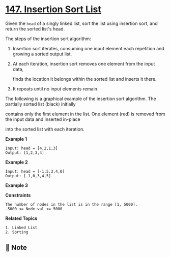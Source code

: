 # [147. Insertion Sort List](https://leetcode.com/problems/insertion-sort-list)

Given the `head` of a singly linked list, sort the list using insertion sort, and return the sorted list's head.

The steps of the insertion sort algorithm:

1. Insertion sort iterates, consuming one input element each repetition and growing a sorted output list.

2. At each iteration, insertion sort removes one element from the input data, 

   finds the location it belongs within the sorted list and inserts it there.
   
3. It repeats until no input elements remain.

The following is a graphical example of the insertion sort algorithm. The partially sorted list (black) initially 

contains only the first element in the list. One element (red) is removed from the input data and inserted in-place 

into the sorted list with each iteration.

**Example 1**

```text
Input: head = [4,2,1,3]
Output: [1,2,3,4]
```

**Example 2**

```text
Input: head = [-1,5,3,4,0]
Output: [-1,0,3,4,5]
```

**Example 3**

**Constraints**

```text
The number of nodes in the list is in the range [1, 5000].
-5000 <= Node.val <= 5000
```

**Related Topics**

```text
1. Linked List
2. Sorting
```

## :memo: Note
